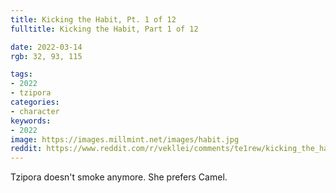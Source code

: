 ```yaml
---
title: Kicking the Habit, Pt. 1 of 12
fulltitle: Kicking the Habit, Part 1 of 12

date: 2022-03-14
rgb: 32, 93, 115

tags:
- 2022
- tzipora
categories:
- character
keywords:
- 2022
image: https://images.millmint.net/images/habit.jpg
reddit: https://www.reddit.com/r/vekllei/comments/te1rew/kicking_the_habit_pt_1_of_12/
---
```


Tzipora doesn't smoke anymore. She prefers Camel.